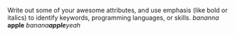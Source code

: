 Write out some of your awesome attributes, and use emphasis (like bold or italics) to identify keywords, programming languages, or skills. 
*bananna*
**apple**
_banana**apple**yeah_
